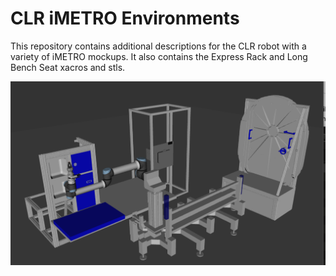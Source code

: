 # CLR iMETRO Environments

This repository contains additional descriptions for the CLR robot with a variety of iMETRO mockups.
It also contains the Express Rack and Long Bench Seat xacros and stls.

![CLR with environment mockups](./clr_with_environment.png)
